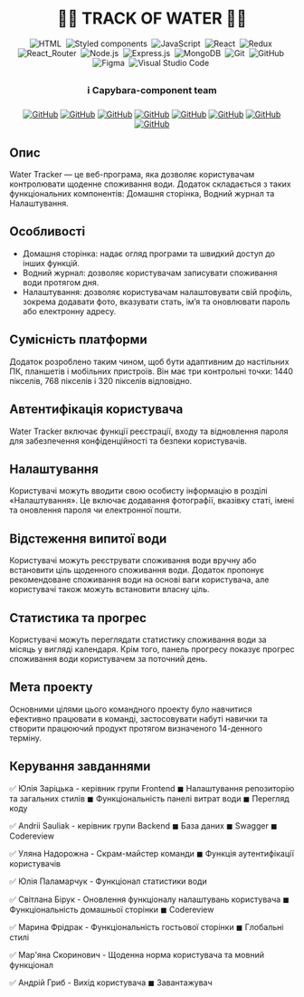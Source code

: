 <h1 align="center"> 👨‍💻 TRACK OF WATER  👩‍💻 </h1>

<span align="center">

![HTML](https://img.shields.io/badge/-HTML-05122A?style=flat&logo=HTML5)&nbsp;
![Styled components](https://img.shields.io/badge/styled--components-DB7093?style=for-the-badge&logo=styled-components&logoColor=white)&nbsp;
![JavaScript](https://img.shields.io/badge/-JavaScript-05122A?style=flat&logo=javascript)&nbsp;
![React](https://img.shields.io/badge/React-20232A?style=for-the-badge&logo=react&logoColor=61DAFB)&nbsp;
![Redux](https://img.shields.io/badge/Redux-593D88?style=for-the-badge&logo=redux&logoColor=white)&nbsp;
![React_Router](https://img.shields.io/badge/React_Router-CA4245?style=for-the-badge&logo=react-router&logoColor=white)&nbsp;
![Node.js](https://img.shields.io/badge/Node.js-43853D?style=for-the-badge&logo=node.js&logoColor=white)&nbsp;
![Express.js](https://img.shields.io/badge/Express.js-404D59?style=for-the-badge)&nbsp;
![MongoDB](https://img.shields.io/badge/MongoDB-4EA94B?style=for-the-badge&logo=mongodb&logoColor=white)&nbsp;
![Git](https://img.shields.io/badge/-Git-05122A?style=flat&logo=git)&nbsp;
![GitHub](https://img.shields.io/badge/-GitHub-05122A?style=flat&logo=github)&nbsp;
![Figma](https://img.shields.io/badge/-Figma-05122A?style=flat&logo=figma)&nbsp;
![Visual Studio Code](https://img.shields.io/badge/-Visual%20Studio%20Code-05122A?style=flat&logo=visual-studio-code&logoColor=007ACC)&nbsp;

</span>

## <h3 align="center"> ℹ️ Capybara-component team <h3>
<span align="center">

<a align="center" href="https://github.com/julika-gulchitai">![GitHub](https://img.shields.io/badge/-Julia-05122A?style=flat&logo=github)</a>
<a align="center" href="https://github.com/Ariy83">![GitHub](https://img.shields.io/badge/-Andriy-05122A?style=flat&logo=github)</a>
<a align="center" href="https://github.com/SVTroya">![GitHub](https://img.shields.io/badge/-Lana-05122A?style=flat&logo=github)</a>
<a align="center" href="https://github.com/MartFrida">![GitHub](https://img.shields.io/badge/-Mari-05122A?style=flat&logo=github)</a>
<a align="center" href="https://github.com/UlianaNad">![GitHub](https://img.shields.io/badge/-Uliana-05122A?style=flat&logo=github)</a>
<a align="center" href="https://github.com/YuliaMiha">![GitHub](https://img.shields.io/badge/-Yulia-05122A?style=flat&logo=github)</a>
<a align="center" href="https://github.com/MarianaSko">![GitHub](https://img.shields.io/badge/-Mariana-05122A?style=flat&logo=github)</a>
<a align="center" href="https://github.com/Andrii-Hr">![GitHub](https://img.shields.io/badge/-Andrii-05122A?style=flat&logo=github)</a>

</span>
<span align="left" >


## Опис

Water Tracker — це веб-програма, яка дозволяє користувачам контролювати щоденне споживання води. Додаток складається з таких функціональних компонентів: Домашня сторінка, Водний журнал та Налаштування.

## Особливості 

- Домашня сторінка: надає огляд програми та швидкий доступ до інших функцій.
- Водний журнал: дозволяє користувачам записувати споживання води протягом дня.
- Налаштування: дозволяє користувачам налаштовувати свій профіль, зокрема додавати фото, вказувати стать, ім’я та оновлювати пароль або електронну адресу.

## Сумісність платформи

Додаток розроблено таким чином, щоб бути адаптивним до настільних ПК, планшетів і мобільних пристроїв. Він має три контрольні точки: 1440 пікселів, 768 пікселів і 320 пікселів відповідно.

## Автентифікація користувача

Water Tracker включає функції реєстрації, входу та відновлення пароля для забезпечення конфіденційності та безпеки користувачів.

## Налаштування

Користувачі можуть вводити свою особисту інформацію в розділі «Налаштування». Це включає додавання фотографії, вказівку статі, імені та оновлення пароля чи електронної пошти.

## Відстеження випитої води

Користувачі можуть реєструвати споживання води вручну або встановити ціль щоденного споживання води. Додаток пропонує рекомендоване споживання води на основі ваги користувача, але користувачі також можуть встановити власну ціль.

## Статистика та прогрес

Користувачі можуть переглядати статистику споживання води за місяць у вигляді календаря. Крім того, панель прогресу показує прогрес споживання води користувачем за поточний день.

## Мета проекту

Основними цілями цього командного проекту було навчитися ефективно працювати в команді, застосовувати набуті навички та створити працюючий продукт протягом визначеного 14-денного терміну.

## Керування завданнями
✅ Юлія Заріцька - керівник групи Frontend ◼ Налаштування репозиторію та загальних стилів ◼ Функціональність панелі витрат води ◼ Перегляд коду

✅ Andrii Sauliak - керівник групи Backend ◼ База даних ◼ Swagger ◼ Codereview

✅ Уляна Надорожна - Скрам-майстер команди ◼ Функція аутентифікації користувачів

✅ Юлія Паламарчук - Функціонал статистики води

✅ Світлана Бірук - Оновлення функціоналу налаштувань користувача ◼ Функціональність домашньої сторінки ◼ Codereview

✅ Марина Фрідрак - Функціональність гостьової сторінки ◼ Глобальні стилі

✅ Мар'яна Скоринович - Щоденна норма користувача та мовний функціонал

✅ Андрій Гриб - Вихід користувача ◼ Завантажувач

</span>
